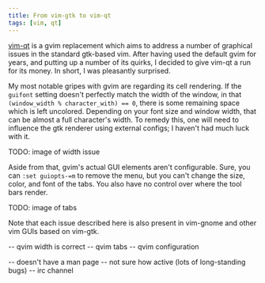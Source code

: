 ```yaml
---
title: From vim-gtk to vim-qt
tags: [vim, qt]
---
```


[vim-qt](https://bitbucket.org/equalsraf/vim-qt/wiki/Home) is a gvim replacement
which aims to address a number of graphical issues in the standard gtk-based
vim. After having used the default gvim for years, and putting up a number of
its quirks, I decided to give vim-qt a run for its money. In short, I was
pleasantly surprised.

My most notable gripes with gvim are regarding its cell rendering. If the
`guifont` setting doesn't perfectly match the width of the window, in that
`(window_width % character_with) == 0`, there is some remaining space which is
left uncolored. Depending on your font size and window width, that can be almost
a full character's width. To remedy this, one will need to influence the gtk
renderer using external configs; I haven't had much luck with it.

TODO: image of width issue

Aside from that, gvim's actual GUI elements aren't configurable. Sure, you can
`:set guiopts-=m` to remove the menu, but you can't change the size, color,
 and font of the tabs. You also have no control over where the tool bars render.

TODO: image of tabs

Note that each issue described here is also present in vim-gnome and other vim
GUIs based on vim-gtk.

-- qvim width is correct
-- qvim tabs
-- qvim configuration

-- doesn't have a man page
-- not sure how active (lots of long-standing bugs)
-- irc channel
